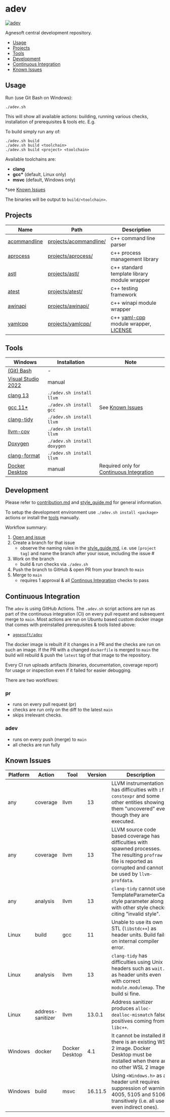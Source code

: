 # adev

[![adev](https://github.com/agnesoft/adev/actions/workflows/adev.yml/badge.svg)](https://github.com/agnesoft/adev/actions/workflows/adev.yml)

Agnesoft central development repository.

-   [Usage](#usage)
-   [Projects](#projects)
-   [Tools](#tools)
-   [Development](#development)
-   [Continuous Integration](#continuous-integration)
-   [Known Issues](#known-issues)

## Usage

Run (use Git Bash on Windows):

```
./adev.sh
```

This will show all available actions: building, running various checks, installation of prerequisites & tools etc. E.g.

To build simply run any of:

```
./adev.sh build
./adev.sh build <toolchain>
./adev.sh build <project> <toolchain>
```

Available toolchains are:

-   **clang**
-   **gcc\*** (default, Linux only)
-   **msvc** (default, Windows only)

\*see [Known Issues](#known-issues)

The binaries will be output to `build/<toolchain>`.

## Projects

| Name                                            | Path                                              | Description                                                                                              |
| ----------------------------------------------- | ------------------------------------------------- | -------------------------------------------------------------------------------------------------------- |
| [acommandline](projects/acommandline/readme.md) | [projects/acommandline/](/projects/acommandline/) | c++ command line parser                                                                                  |
| [aprocess](projects/aprocess/readme.md)         | [projects/aprocess/](/projects/aprocess/)         | c++ process management library                                                                           |
| [astl](projects/astl/readme.md)                 | [projects/astl/](/projects/astl/)                 | c++ standard template library module wrapper                                                             |
| [atest](projects/atest/readme.md)               | [projects/atest/](/projects/atest/)               | c++ testing framework                                                                                    |
| [awinapi](projects/awinapi/readme.md)           | [projects/awinapi/](/projects/awinapi/)           | c++ winapi module wrapper                                                                                |
| [yamlcpp](projects/yamlcpp/readme.md)           | [projects/yamlcpp/](/projects/yamlcpp/)           | c++ [yaml-cpp](https://github.com/jbeder/yaml-cpp/) module wrapper, [LICENSE](/projects/yamlcpp/license) |

## Tools

| Windows                                                                | Installation                | Note                                                                |
| ---------------------------------------------------------------------- | --------------------------- | ------------------------------------------------------------------- |
| [(Git) Bash](https://git-scm.com/download/win)                         | -                           |                                                                     |
| [Visual Studio 2022](https://visualstudio.microsoft.com/cs/downloads/) | manual                      |                                                                     |
| [clang 13](https://llvm.org/)                                          | `./adev.sh install llvm`    |                                                                     |
| [gcc 11\*](https://gcc.gnu.org/)                                       | `./adev.sh install gcc`     | See [Known Issues](#known-issues)                                   |
| [clang-tidy](https://clang.llvm.org/extra/clang-tidy/)                 | `./adev.sh install llvm`    |                                                                     |
| [llvm-cov](https://clang.llvm.org/docs/SourceBasedCodeCoverage.html)   | `./adev.sh install llvm`    |                                                                     |
| [Doxygen](https://www.doxygen.nl/index.html)                           | `./adev.sh install doxygen` |                                                                     |
| [clang-format](https://clang.llvm.org/docs/ClangFormat.html)           | `./adev.sh install llvm`    |                                                                     |
| [Docker Desktop](https://docs.docker.com/desktop/windows/install/)     | manual                      | Required only for [Continuous Integration](#continuous-integration) |

## Development

Please refer to [contribution.md](contribution.md) and [style_guide.md](style_guide.md) for general information.

To setup the development environment use `./adev.sh install <package>` actions or install the [tools](#tools) manually.

Workflow summary:

1. [Open and issue](https://github.com/agnesoft/adev/issues/new/choose)
2. Create a branch for that issue
    - observe the naming rules in the [style_guide.md](style_guide.md), i.e. use `[project tag]` and name the branch after your issue, including the issue #
3. Work on the branch
    - build & run checks via `./adev.sh`
4. Push the branch to GitHub & open PR from your branch to `main`
5. Merge to `main`
    - requires 1 approval & all [Continous Integration](#continuous-integration) checks to pass

## Continuous Integration

The `adev` is using GitHub Actions. The `.adev.sh` script actions are run as part of the continuous integration (CI) on every pull request and subsequent merge to `main`. Most actions are run on Ubuntu based custom docker image that comes with preinstalled prerequisites & tools listed above:

-   [`agnesoft/adev`](https://hub.docker.com/r/agnesoft/adev)

The docker image is rebuilt if it changes in a PR and the checks are run on such an image. If the PR with a changed `dockerfile` is merged to `main` the build will rebuild & push the `latest` tag of that image to the repository.

Every CI run uploads artifacts (binaries, documentation, coverage report) for usage or inspection even if it failed for easier debugging.

There are two workflows:

### pr

-   runs on every pull request (pr)
-   checks are run only on the diff to the latest `main`
-   skips irrelevant checks.

### adev

-   runs on every push (merge) to `main`
-   all checks are run fully

## Known Issues

| Platform | Action            | Tool           | Version | Description                                                                                                                                                           | Date       |
| -------- | ----------------- | -------------- | ------- | --------------------------------------------------------------------------------------------------------------------------------------------------------------------- | ---------- |
| any      | coverage          | llvm           | 13      | LLVM instrumentation has difficulties with `if constexpr` and some other entities showing them "uncovered" even though they are executed.                             | 29/09/2021 |
| any      | coverage          | llvm           | 13      | LLVM source code based coverage has difficulties with spawned processes. The resulting `profraw` file is reported as corrupted and cannot be used by `llvm-profdata`. | 25/11/2021 |
| any      | analysis          | llvm           | 13      | `clang-tidy` cannot use TemplateParameterCase style parameter along with other style checks citing "invalid style".                                                   | 02/10/2021 |
| Linux    | build             | gcc            | 11      | Unable to use its own STL (`libstdc++`) as header units. Build fails on internal compiler error.                                                                      | 31/08/2021 |
| Linux    | analysis          | llvm           | 13      | `clang-tidy` has difficulties using Unix headers such as `wait.h` as header units even with correct `module.modulemap`. The build si fine.                            | 25/11/2021 |
| Linux    | address-sanitizer | llvm           | 13.0.1  | Address sanitizer produces `alloc-dealloc-mismatch` false positives coming from `libc++`.                                                                             | 18/01/2022 |
| Windows  | docker            | Docker Desktop | 4.1     | It cannot be installed if there is an existing WSL 2 image. Docker Desktop must be installed when there are no other WSL 2 images.                                    | 02/10/2021 |
| Windows  | build             | msvc           | 16.11.5 | Using `<Windows.h>` as a header unit requires suppression of warnings 4005, 5105 and 5106 transitively (i.e. all uses even indirect ones).                            | 03/11/2021 |
